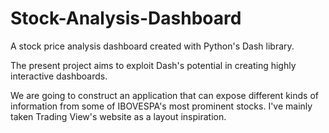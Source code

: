 # Stock-Analysis-Dashboard
A stock price analysis dashboard created with Python's Dash library.

The present project aims to exploit Dash's potential in creating highly interactive dashboards.

We are going to construct an application that can expose different kinds of information from some of IBOVESPA's most prominent stocks. I've mainly taken Trading View's website as a layout inspiration.
